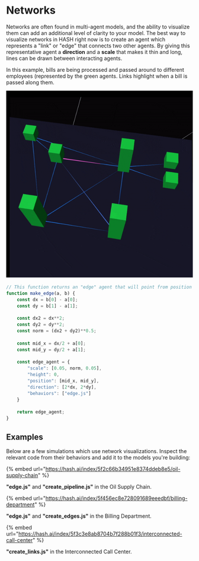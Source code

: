 # Networks

Networks are often found in multi-agent models, and the ability to visualize them can add an additional level of clarity to your model. The best way to visualize networks in HASH right now is to create an agent which represents a "link" or "edge" that connects two other agents. By giving this representative agent a **direction** and a **scale** that makes it thin and long, lines can be drawn between interacting agents.

In this example, bills are being processed and passed around to different employees \(represented by the green agents. Links highlight when a bill is passed along them.

![](../../.gitbook/assets/billing_department_s.gif)

```javascript
// This function returns an "edge" agent that will point from position a to b
function make_edge(a, b) {
    const dx = b[0] - a[0];
    const dy = b[1] - a[1];

    const dx2 = dx**2;
    const dy2 = dy**2;
    const norm = (dx2 + dy2)**0.5;

    const mid_x = dx/2 + a[0];
    const mid_y = dy/2 + a[1];
    
    const edge_agent = {
        "scale": [0.05, norm, 0.05],
        "height": 0,
        "position": [mid_x, mid_y],
        "direction": [2*dx, 2*dy],
        "behaviors": ["edge.js"]
    }

    return edge_agent;
}
```

## Examples

Below are a few simulations which use network visualizations. Inspect the relevant code from their behaviors and add it to the models you're building:

{% embed url="https://hash.ai/index/5f2c66b34951e8374ddeb8e5/oil-supply-chain" %}

**"edge.js"** and **"create\_pipeline.js"** in the Oil Supply Chain.

{% embed url="https://hash.ai/index/5f456ec8e728091689eeedbf/billing-department" %}

**"edge.js"** and **"create\_edges.js"** in the Billing Department.

{% embed url="https://hash.ai/index/5f3c3e8ab8704b7f288b01f3/interconnected-call-center" %}

**"create\_links.js"** in the Interconnected Call Center.

